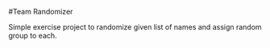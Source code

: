 #Team Randomizer

Simple exercise project to randomize given list of names
and assign random group to each.